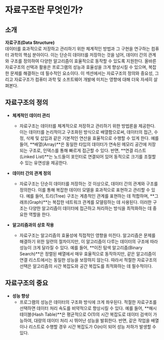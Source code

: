 # 자료구조란 무엇인가?

## 소개

**자료구조(Data Structure)**<br>
데이터를 효과적으로 저장하고 관리하기 위한 체계적인 방법과 그 구현을 연구하는 컴퓨터 과학의 핵심 분야이다.
이는 단순히 데이터를 저장하는 것을 넘어, 데이터 간의 관계와 구조를 정의하여 다양한 알고리즘이 효율적으로 동작할 수 있도록 지원한다.
올바른 자료구조의 선택과 활용은 프로그램의 성능과 효율성을 크게 향상시킬 수 있으며, 복잡한 문제를 해결하는 데 필수적인 요소이다.
이 섹션에서는 자료구조의 정의와 중요성, 그리고 자료구조가 컴퓨터 과학 및 소프트웨어 개발에 미치는 영향에 대해 더욱 자세히 살펴본다.


## 자료구조의 정의

- **체계적인 데이터 관리**
  - 자료구조는 데이터를 체계적으로 저장하고 관리하기 위한 방법론을 제공한다. 이는 데이터를 논리적이고 구조화된 방식으로 배열함으로써, 데이터의 접근, 수정, 삭제 및 삽입과 같은 기본적인 연산을 효율적으로 수행할 수 있게 한다. 예를 들어, **배열(Array)**은 동일한 타입의 데이터가 연속된 메모리 공간에 저장되는 구조로, 인덱스를 통해 빠르게 접근할 수 있다. 반면, **연결 리스트(Linked List)**는 노드들이 포인터로 연결되어 있어 동적으로 크기를 조절할 수 있는 유연성을 제공한다.

- **데이터 간의 관계 정의**

  - 자료구조는 단순히 데이터를 저장하는 것 이상으로, 데이터 간의 관계와 구조를 정의한다. 이를 통해 복잡한 데이터 모델을 효과적으로 표현하고 관리할 수 있다. 예를 들어, 트리(Tree) 구조는 계층적인 관계를 표현하는 데 적합하며, **그래프(Graph)**는 복잡한 네트워크 관계를 모델링하는 데 사용된다. 이러한 구조는 다양한 알고리즘이 데이터에 접근하고 처리하는 방식을 최적화하는 데 중요한 역할을 한다.

- **알고리즘과의 상호 작용**
  - 자료구조는 알고리즘의 효율성에 직접적인 영향을 미친다. 알고리즘은 문제를 해결하기 위한 일련의 절차이지만, 이 알고리즘이 다루는 데이터의 구조에 따라 성능이 크게 달라질 수 있다. 예를 들어, **이진 탐색 알고리즘(Binary Search)**은 정렬된 배열에서 매우 효율적으로 동작하지만, 같은 알고리즘이 연결 리스트에서는 동일한 성능을 보장하지 않는다. 따라서 적절한 자료구조의 선택은 알고리즘의 시간 복잡도와 공간 복잡도를 최적화하는 데 필수적이다.
 

## 자료구조의 중요

- **성능 향상**
  - 프로그램의 성능은 데이터의 구조화 방식에 크게 좌우된다. 적절한 자료구조를 선택하면 데이터 처리 속도를 비약적으로 향상시킬 수 있다. 예를 들어, **해시 테이블(Hash Table)**은 평균적으로 O(1)의 시간 복잡도로 데이터 검색이 가능하여, 대량의 데이터 처리 시 뛰어난 성능을 발휘한다. 반면, 같은 작업을 배열이나 리스트로 수행할 경우 시간 복잡도가 O(n)이 되어 성능 저하가 발생할 수 있다.
